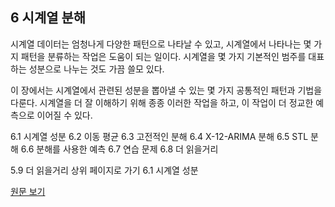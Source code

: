 ## 6 시계열 분해
시계열 데이터는 엄청나게 다양한 패턴으로 나타날 수 있고, 시계열에서 나타나는 몇 가지 패턴을 분류하는 작업은 도움이 되는 일이다. 시계열을 몇 가지 기본적인 범주를 대표하는 성분으로 나누는 것도 가끔 쓸모 있다.

이 장에서는 시계열에서 관련된 성분을 뽑아낼 수 있는 몇 가지 공통적인 패턴과 기법을 다룬다. 시계열을 더 잘 이해하기 위해 종종 이러한 작업을 하고, 이 작업이 더 정교한 예측으로 이어질 수 있다.

6.1 시계열 성분
6.2 이동 평균
6.3 고전적인 분해
6.4 X-12-ARIMA 분해
6.5 STL 분해
6.6 분해를 사용한 예측
6.7 연습 문제
6.8 더 읽을거리

5.9 더 읽을거리   상위 페이지로 가기   6.1 시계열 성분

[원문 보기](https://www.otexts.org/fpp/6)
